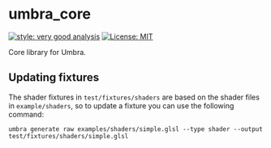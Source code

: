 # umbra_core

[![style: very good analysis][very_good_analysis_badge]][very_good_analysis_link]
[![License: MIT][license_badge]][license_link]

Core library for Umbra.

## Updating fixtures

The shader fixtures in `test/fixtures/shaders` are based on the shader files in `example/shaders`, 
so to update a fixture you can use the following command:

```shell
umbra generate raw examples/shaders/simple.glsl --type shader --output test/fixtures/shaders/simple.glsl
```

[license_badge]: https://img.shields.io/badge/license-MIT-blue.svg
[license_link]: https://opensource.org/licenses/MIT
[very_good_analysis_badge]: https://img.shields.io/badge/style-very_good_analysis-B22C89.svg
[very_good_analysis_link]: https://pub.dev/packages/very_good_analysis